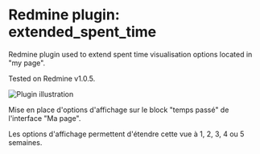 Redmine plugin: extended_spent_time
===================================

Redmine plugin used to extend spent time visualisation options located in "my page".

Tested on Redmine v1.0.5.

![Plugin illustration](https://github.com/jmvallet/redmine_extended_spent_time/raw/master/illustration.png)

Mise en place d'options d'affichage sur le block "temps passé" de l'interface "Ma page".

Les options d'affichage permettent d'étendre cette vue à 1, 2, 3, 4 ou 5 semaines.